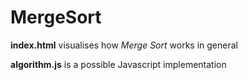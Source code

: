 # MergeSort

**index.html** visualises how *Merge Sort* works in general

**algorithm.js** is a possible Javascript implementation
